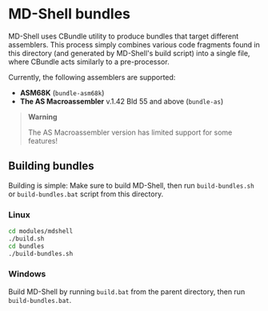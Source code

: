 
# MD-Shell bundles

MD-Shell uses CBundle utility to produce bundles that target different assemblers. This process simply combines various code fragments found in this directory (and generated by MD-Shell's build script) into a single file, where CBundle acts similarly to a pre-processor.

Currently, the following assemblers are supported:

* __ASM68K__ (`bundle-asm68k`)
* __The AS Macroassembler__ v.1.42 Bld 55 and above (`bundle-as`)

> **Warning**
>
> The AS Macroassembler version has limited support for some features!

## Building bundles

Building is simple: Make sure to build MD-Shell, then run `build-bundles.sh` or `build-bundles.bat` script from this directory.

### Linux

```sh
cd modules/mdshell
./build.sh
cd bundles
./build-bundles.sh
```

### Windows

Build MD-Shell by running `build.bat` from the parent directory, then run `build-bundles.bat`.
